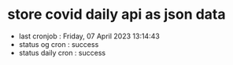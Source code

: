 # store covid daily api as json data

- last cronjob : Friday, 07 April 2023 13:14:43
- status og cron : success
- status daily cron : success
      
      